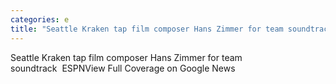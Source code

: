 ```yaml
---
categories: e
title: "Seattle Kraken tap film composer Hans Zimmer for team soundtrack  ESPN"
---
```

Seattle Kraken tap film composer Hans Zimmer for team soundtrack&nbsp;&nbsp;ESPNView Full Coverage on Google News